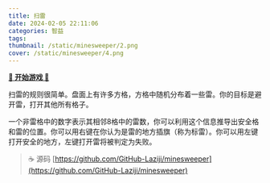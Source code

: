 ```yaml
---
title: 扫雷
date: 2024-02-05 22:11:06
categories: 智益
tags: 
thumbnail: /static/minesweeper/2.png
cover: /static/minesweeper/4.png
---
```

[**🎉 开始游戏 🎉**](https://github-laziji.github.io/minesweeper/)

扫雷的规则很简单。盘面上有许多方格，方格中随机分布着一些雷。你的目标是避开雷，打开其他所有格子。
<!-- more -->
一个非雷格中的数字表示其相邻8格中的雷数，你可以利用这个信息推导出安全格和雷的位置。你可以用右键在你认为是雷的地方插旗（称为标雷）。你可以用左键打开安全的地方，左键打开雷将被判定为失败。

> ☕ 源码 [https://github.com/GitHub-Laziji/minesweeper](https://github.com/GitHub-Laziji/minesweeper)